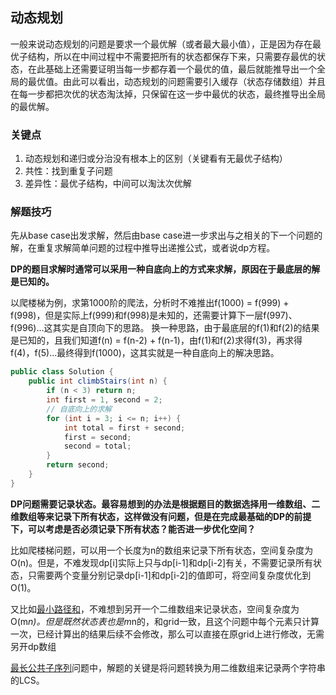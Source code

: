 ## 动态规划

一般来说动态规划的问题是要求一个最优解（或者最大最小值），正是因为存在最优子结构，所以在中间过程中不需要把所有的状态都保存下来，只需要存最优的状态，在此基础上还需要证明当每一步都存着一个最优的值，最后就能推导出一个全局的最优值。由此可以看出，动态规划的问题需要引入缓存（状态存储数组）并且在每一步都把次优的状态淘汰掉，只保留在这一步中最优的状态，最终推导出全局的最优解。

### 关键点 ###

1. 动态规划和递归或分治没有根本上的区别（关键看有无最优子结构）
2. 共性：找到重复子问题
3. 差异性：最优子结构，中间可以淘汰次优解

### 解题技巧 ###

先从base case出发求解，然后由base case进一步求出与之相关的下一个问题的解，在重复求解简单问题的过程中推导出递推公式，或者说dp方程。

**DP的题目求解时通常可以采用一种自底向上的方式来求解，原因在于最底层的解是已知的。**

以爬楼梯为例，求第1000阶的爬法，分析时不难推出f(1000) = f(999) + f(998)，但是实际上f(999)和f(998)是未知的，还需要计算下一层f(997)、f(996)...这其实是自顶向下的思路。
换一种思路，由于最底层的f(1)和f(2)的结果是已知的，且我们知道f(n) = f(n-2) + f(n-1)，由f(1)和f(2)求得f(3)，再求得f(4)，f(5)...最终得到f(1000)，这其实就是一种自底向上的解决思路。

```java
public class Solution {
    public int climbStairs(int n) {
    	if (n < 3) return n;
		int first = 1, second = 2;
		// 自底向上的求解
		for (int i = 3; i <= n; i++) {
			int total = first + second;
			first = second;
			second = total;
		}
		return second;
	}
}
```

**DP问题需要记录状态。最容易想到的办法是根据题目的数据选择用一维数组、二维数组等来记录下所有状态，这样做没有问题，但是在完成最基础的DP的前提下，可以考虑是否必须记录下所有状态？能否进一步优化空间？**

比如爬楼梯问题，可以用一个长度为n的数组来记录下所有状态，空间复杂度为O(n)。但是，不难发现dp[i]实际上只与dp[i-1]和dp[i-2]有关，不需要记录所有状态，只需要两个变量分别记录dp[i-1]和dp[i-2]的值即可，将空间复杂度优化到O(1)。

又比如[最小路径和](https://leetcode-cn.com/problems/minimum-path-sum/)，不难想到另开一个二维数组来记录状态，空间复杂度为O(m*n)。但是既然状态表也是m*n的，和grid一致，且这个问题中每个元素只计算一次，已经计算出的结果后续不会修改，那么可以直接在原grid上进行修改，无需另开dp数组



[最长公共子序列](https://leetcode-cn.com/problems/longest-common-subsequence)问题中，解题的关键是将问题转换为用二维数组来记录两个字符串的LCS。
